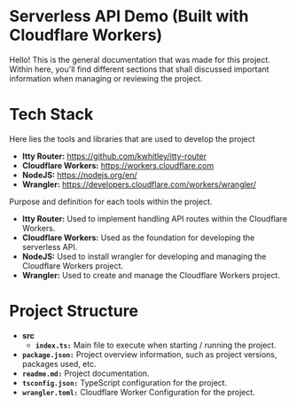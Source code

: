 # Serverless API Demo (Built with Cloudflare Workers)

Hello! This is the general documentation that was made for this project. Within here, you'll find different sections that shall discussed important information when managing or reviewing the project.

# Tech Stack

Here lies the tools and libraries that are used to develop the project

- **Itty Router:** https://github.com/kwhitley/itty-router
- **Cloudflare Workers:** https://workers.cloudflare.com
- **NodeJS:** https://nodejs.org/en/
- **Wrangler:** https://developers.cloudflare.com/workers/wrangler/

Purpose and definition for each tools within the project.

- **Itty Router:** Used to implement handling API routes within the Cloudflare Workers.
- **Cloudflare Workers:** Used as the foundation for developing the serverless API.
- **NodeJS:** Used to install wrangler for developing and managing the Cloudflare Workers project.
- **Wrangler:** Used to create and manage the Cloudflare Workers project.

# Project Structure

- **src**
  - **`index.ts:`** Main file to execute when starting / running the project.
- **`package.json:`** Project overview information, such as project versions, packages used, etc.
- **`readme.md:`** Project documentation.
- **`tsconfig.json:`** TypeScript configuration for the project.
- **`wrangler.toml:`** Cloudflare Worker Configuration for the project.
